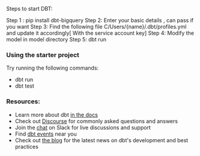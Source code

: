 Steps to start DBT:

Step 1 : pip install dbt-bigquery
Step 2: Enter your basic details , can pass if you want
Step 3: Find the following file C/Users/{name}/.dbt/profiles.yml and update it accordingly[ With the service account key]
Step 4: Modify the model in model directory
Step 5: dbt run


### Using the starter project

Try running the following commands:
- dbt run
- dbt test


### Resources:
- Learn more about dbt [in the docs](https://docs.getdbt.com/docs/introduction)
- Check out [Discourse](https://discourse.getdbt.com/) for commonly asked questions and answers
- Join the [chat](https://community.getdbt.com/) on Slack for live discussions and support
- Find [dbt events](https://events.getdbt.com) near you
- Check out [the blog](https://blog.getdbt.com/) for the latest news on dbt's development and best practices
